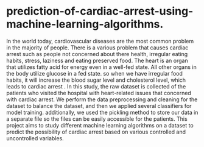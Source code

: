 # prediction-of-cardiac-arrest-using-machine-learning-algorithms.
In the world today, cardiovascular diseases are the most common problem in the majority of people. There is a various problem that causes cardiac arrest such as people not concerned about there health, irregular eating habits, stress, laziness and eating preserved food. The heart is an organ that utilizes fatty acid for energy even in a well-fed state. All other organs in the body utilize glucose in a fed state. so when we have irregular food habits, it will increase the blood sugar level and cholesterol level, which leads to cardiac arrest . In this study, the raw dataset is collected of the patients who visited the hospital with heart-related issues that concerned with cardiac arrest. We perform the data preprocessing and cleaning for the dataset to balance the dataset, and then we applied several classifiers for model training. additionally, we used the pickling method to store our data in a separate file so the files can be easily accessible for the patients. This project aims to study different machine learning algorithms on a dataset to predict the possibility of cardiac arrest based on various controlled and uncontrolled variables.

